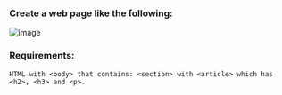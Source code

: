 ### Create a web page like the following:


![image](https://github.com/nsinorov/SoftUniMainPath/assets/45227327/61c650f5-f365-4798-85d4-ab892ad7ba32)

### Requirements:

    HTML with <body> that contains: <section> with <article> which has <h2>, <h3> and <p>.
